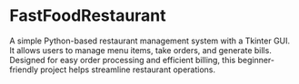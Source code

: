 # FastFoodRestaurant
A simple Python-based restaurant management system with a Tkinter GUI. It allows users to manage menu items, take orders, and generate bills. Designed for easy order processing and efficient billing, this beginner-friendly project helps streamline restaurant operations.
